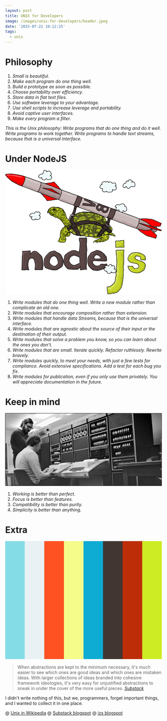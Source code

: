 ```yaml
---
layout: post
title: UNIX for Developers
image: /images/unix-for-developers/header.jpeg
date: '2015-07-22 10:12:25'
tags:
  - unix
---
```


# Philosophy

1. *Small is beautiful.*
2. *Make each program do one thing well.*
3. *Build a prototype as soon as possible.*
4. *Choose portability over efficiency.*
5. *Store data in flat text files.*
6. *Use software leverage to your advantage.*
7. *Use shell scripts to increase leverage and portability.*
8. *Avoid captive user interfaces.*
9. *Make every program a filter.*

*This is the Unix philosophy: Write programs that do one thing and do it well. Write programs to work together. Write programs to handle text streams, because that is a universal interface.*

# Under NodeJS

![](/images/unix-for-developers/9zloyuu.png)

1. *Write modules that do one thing well. Write a new module rather than complicate an old one.*
2. *Write modules that encourage composition rather than extension.*
3. *Write modules that handle data Streams, because that is the universal interface.*
4. *Write modules that are agnostic about the source of their input or the destination of their output.*
5. *Write modules that solve a problem you know, so you can learn about the ones you don't.*
6. *Write modules that are small. Iterate quickly. Refactor ruthlessly. Rewrite bravely.*
7. *Write modules quickly, to meet your needs, with just a few tests for compliance. Avoid extensive specifications. Add a test for each bug you fix.*
8. *Write modules for publication, even if you only use them privately. You will appreciate documentation in the future.*

# Keep in mind

![](/images/unix-for-developers/iizrvoc.jpeg)

1. *Working is better than perfect.*
2. *Focus is better than features.*
3. *Compatibility is better than purity.*
4. *Simplicity is better than anything.*

# Extra

![](/images/unix-for-developers/video389233413_640.jpeg)

> When abstractions are kept to the minimum necessary, it's much easier to see which ones are good ideas and which ones are mistaken ideas. With larger collections of ideas branded into cohesive framework ideologies, it's very easy for unjustified abstractions to sneak in under the cover of the more useful pieces.
<cite>[Substack](http://substack.net/how_I_write_modules)</cite>

I didn't write nothing of this, but we, programmers, forget important things, and I wanted to collect it in one place.

@ [Unix in Wikipedia](https://en.wikipedia.org/wiki/Unix_philosophy#cite_ref-6)
@ [Substack blogspot](http://substack.net/how_I_write_modules)
@ [izs blogspot](http://blog.izs.me/post/48281998870/unix-philosophy-and-node-js)
